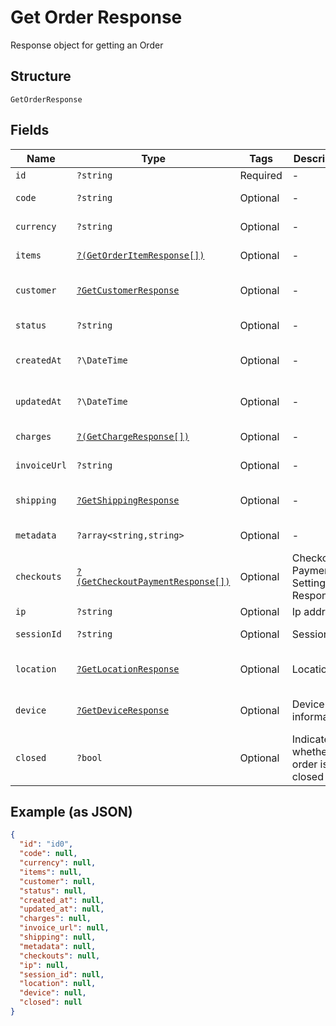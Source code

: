 
# Get Order Response

Response object for getting an Order

## Structure

`GetOrderResponse`

## Fields

| Name | Type | Tags | Description | Getter | Setter |
|  --- | --- | --- | --- | --- | --- |
| `id` | `?string` | Required | - | getId(): ?string | setId(?string id): void |
| `code` | `?string` | Optional | - | getCode(): ?string | setCode(?string code): void |
| `currency` | `?string` | Optional | - | getCurrency(): ?string | setCurrency(?string currency): void |
| `items` | [`?(GetOrderItemResponse[])`](../../doc/models/get-order-item-response.md) | Optional | - | getItems(): ?array | setItems(?array items): void |
| `customer` | [`?GetCustomerResponse`](../../doc/models/get-customer-response.md) | Optional | - | getCustomer(): ?GetCustomerResponse | setCustomer(?GetCustomerResponse customer): void |
| `status` | `?string` | Optional | - | getStatus(): ?string | setStatus(?string status): void |
| `createdAt` | `?\DateTime` | Optional | - | getCreatedAt(): ?\DateTime | setCreatedAt(?\DateTime createdAt): void |
| `updatedAt` | `?\DateTime` | Optional | - | getUpdatedAt(): ?\DateTime | setUpdatedAt(?\DateTime updatedAt): void |
| `charges` | [`?(GetChargeResponse[])`](../../doc/models/get-charge-response.md) | Optional | - | getCharges(): ?array | setCharges(?array charges): void |
| `invoiceUrl` | `?string` | Optional | - | getInvoiceUrl(): ?string | setInvoiceUrl(?string invoiceUrl): void |
| `shipping` | [`?GetShippingResponse`](../../doc/models/get-shipping-response.md) | Optional | - | getShipping(): ?GetShippingResponse | setShipping(?GetShippingResponse shipping): void |
| `metadata` | `?array<string,string>` | Optional | - | getMetadata(): ?array | setMetadata(?array metadata): void |
| `checkouts` | [`?(GetCheckoutPaymentResponse[])`](../../doc/models/get-checkout-payment-response.md) | Optional | Checkout Payment Settings Response | getCheckouts(): ?array | setCheckouts(?array checkouts): void |
| `ip` | `?string` | Optional | Ip address | getIp(): ?string | setIp(?string ip): void |
| `sessionId` | `?string` | Optional | Session id | getSessionId(): ?string | setSessionId(?string sessionId): void |
| `location` | [`?GetLocationResponse`](../../doc/models/get-location-response.md) | Optional | Location | getLocation(): ?GetLocationResponse | setLocation(?GetLocationResponse location): void |
| `device` | [`?GetDeviceResponse`](../../doc/models/get-device-response.md) | Optional | Device's informations | getDevice(): ?GetDeviceResponse | setDevice(?GetDeviceResponse device): void |
| `closed` | `?bool` | Optional | Indicates whether the order is closed | getClosed(): ?bool | setClosed(?bool closed): void |

## Example (as JSON)

```json
{
  "id": "id0",
  "code": null,
  "currency": null,
  "items": null,
  "customer": null,
  "status": null,
  "created_at": null,
  "updated_at": null,
  "charges": null,
  "invoice_url": null,
  "shipping": null,
  "metadata": null,
  "checkouts": null,
  "ip": null,
  "session_id": null,
  "location": null,
  "device": null,
  "closed": null
}
```

